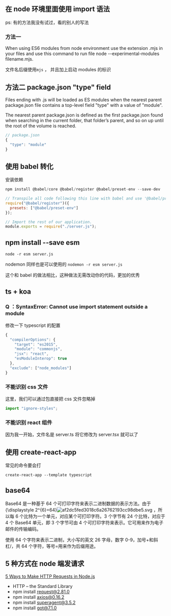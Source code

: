 ## 在 node 环境里面使用 import 语法

ps: 有的方法我没有试过，看的别人的写法

### 方法一

When using ES6 modules from node environment use the extension .mjs in your files and use this command to run file node --experimental-modules filename.mjs.

文件名后缀使用`mjs` ， 并且加上启动 modules 的标识

## 方法二 package.json "type" field

Files ending with .js will be loaded as ES modules when the nearest parent package.json file contains a top-level field "type" with a value of "module".

The nearest parent package.json is defined as the first package.json found when searching in the current folder, that folder’s parent, and so on up until the root of the volume is reached.

```js
// package.json
{
  "type": "module"
}
```

## 使用 babel 转化

安装依赖

```js
npm install @babel/core @babel/register @babel/preset-env --save-dev
```

```js
// Transpile all code following this line with babel and use '@babel/preset-env' (aka ES6) preset.
require("@babel/register")({
  presets: ["@babel/preset-env"]
});

// Import the rest of our application.
module.exports = require("./server.js");
```

## npm install --save esm

`node -r esm server.js`

nodemon 同样也是可以使用的 `nodemon -r esm server.js`

这个和 babel 的做法相比，这种做法无需改动你的代码，更加的优秀

## ts + koa

### Q ：SyntaxError: Cannot use import statement outside a module

修改一下 typescript 的配置

```js
{
  "compilerOptions": {
    "target": "es2015",
    "module": "commonjs",
    "jsx": "react",
    "esModuleInterop": true
  },
  "exclude": ["node_modules"]
}
```

### 不能识别 css 文件

这里，我们可以通过包直接把 css 文件忽略掉

```js
import "ignore-styles";
```

### 不能识别 react 组件

因为我一开始，文件名是 server.ts 将它修改为 server.tsx 就可以了

## 使用 create-react-app

常见的命令要会打

`create-react-app --template typescript`

## base64

Base64 是一种基于 64 个可打印字符来表示二进制数据的表示方法。由于{\displaystyle 2^{6}=64}![af2dc5fed3018c6a26762193cc98dbe5.svg](evernotecid://FD0B7556-CCCC-424F-9AA9-EA1B9F5E1590/appyinxiangcom/17869775/ENNote/p556?hash=af2dc5fed3018c6a26762193cc98dbe5)
，所以每 6 个比特为一个单元，对应某个可打印字符。3 个字节有 24 个比特，对应于 4 个 Base64 单元，即 3 个字节可由 4 个可打印字符来表示。它可用来作为电子邮件的传输编码。

使用 64 个字符来表示二进制，大小写的英文 26 字母，数字 0-9，加号+和斜杠/，共 64 个字符，等号=用来作为后缀用途。

## 5 种方式在 node 端发请求

[5 Ways to Make HTTP Requests in Node.js](https://www.twilio.com/blog/2017/08/http-requests-in-node-js.html)

- HTTP – the Standard Library
- npm install request@2.81.0
- npm install axios@0.16.2
- npm install superagent@3.5.2
- npm install got@7.1.0
